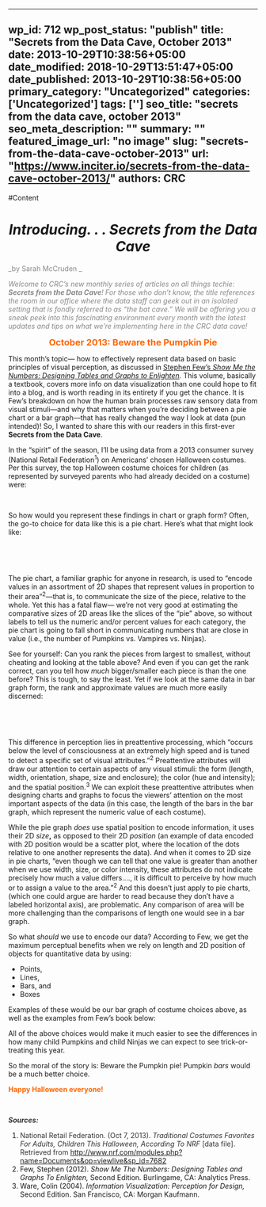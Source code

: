 
---
wp_id: 712
wp_post_status: "publish" 
title: "Secrets from the Data Cave, October 2013"
date: 2013-10-29T10:38:56+05:00
date_modified: 2018-10-29T13:51:47+05:00
date_published: 2013-10-29T10:38:56+05:00
primary_category: "Uncategorized"
categories: ['Uncategorized'] 
tags: ['']
seo_title: "secrets from the data cave, october 2013"
seo_meta_description: ""
summary: ""
featured_image_url: "no image"
slug: "secrets-from-the-data-cave-october-2013"
url: "https://www.inciter.io/secrets-from-the-data-cave-october-2013/"
authors: CRC
---

#Content

<h1 align="center"><em><strong>Introducing. . . Secrets from the Data Cave</strong></em></h1>
<span style="color: #888888;">_by Sarah McCruden&nbsp;_</span>
<div>
<p><span style="color: #888888;"><i>Welcome to CRC’s new monthly series of articles on all things techie: <b>Secrets from the Data Cave</b>! For those who don’t know, the title references the room in our office where the data staff can geek out in an isolated setting that is fondly referred to as “the bat cave.” We will be offering you a sneak peek into this fascinating environment every month with the latest updates and tips on what we’re implementing here in the CRC data cave!</i></span></p>
</div>
<div style="text-align: center;"><span style="color: #ff6600; font-size: large;"><b>October 2013: Beware the Pumpkin Pie</b></span></div>
<div style="text-align: left;">
<p>This month’s topic— how to effectively represent data based on basic principles of visual perception, as discussed in <a href="http://www.amazon.com/Show-Me-Numbers-Designing-Enlighten/dp/0970601999" target="_blank">Stephen Few’s </a><i><a href="http://www.amazon.com/Show-Me-Numbers-Designing-Enlighten/dp/0970601999" target="_blank">Show Me the Numbers: Designing Tables and Graphs to Enlighten</a>.</i>&nbsp;This volume, basically a textbook, covers more info on data visualization than one could hope to fit into a blog, and is worth reading in its entirety if you get the chance. It is Few’s breakdown on how the human brain processes raw sensory data from visual stimuli—and why that matters when you’re deciding between a pie chart or a bar graph—that has really changed the way I look at data (pun intended)! So, I wanted to share this with our readers in this first-ever <b>Secrets from the Data Cave</b>.</p>
<p>In the “spirit” of the season, I’ll be using data from a 2013 consumer survey (National Retail Federation<sup>1</sup>) on Americans’ chosen Halloween costumes. Per this survey, the top Halloween costume choices for children (as represented by surveyed parents who had already decided on a costume) were:</p>
<p>&nbsp;</p>
<p>So how would you represent these findings in chart or graph form? Often, the go-to choice for data like this is a pie chart. Here’s what that might look like:</p>
<p>&nbsp;</p>
<p>&nbsp;</p>
<p>The pie chart, a familiar graphic for anyone in research, is used to “encode values in an assortment of 2D shapes that represent values in proportion to their area”<sup>2</sup>—that is, to communicate the size of the piece, relative to the whole. Yet this has a fatal flaw— we’re not very good at estimating the comparative sizes of 2D areas like the slices of the “pie” above, so without labels to tell us the numeric and/or percent values for each category, the pie chart is going to fall short in communicating numbers that are close in value (i.e., the number of Pumpkins vs. Vampires vs. Ninjas).</p>
<p>See for yourself: Can you rank the pieces from largest to smallest, without cheating and looking at the table above? And even if you can get the rank correct, can you tell how <i>much</i> bigger/smaller each piece is than the one before? This is tough, to say the least. Yet if we look at the same data in bar graph form, the rank and approximate values are much more easily discerned:</p>
<p>&nbsp;</p>
<p>&nbsp;</p>
<p>This difference in perception lies in preattentive processing, which “occurs below the level of consciousness at an extremely high speed and is tuned to detect a specific set of visual attributes.”<sup>2</sup> Preattentive attributes will draw our attention to certain aspects of any visual stimuli: the form (length, width, orientation, shape, size and enclosure); the color (hue and intensity); and the spatial position.<sup>3</sup> We can exploit these preattentive attributes when designing charts and graphs to focus the viewers’ attention on the most important aspects of the data (in this case, the length of the bars in the bar graph, which represent the numeric value of each costume).</p>
<p>While the pie graph <i>does</i> use spatial position to encode information, it uses their 2D <i>size</i><b>,</b> as opposed to their 2D <i>position</i> (an example of data encoded with 2D position would be a scatter plot, where the location of the dots relative to one another represents the data). And when it comes to 2D size in pie charts, “even though we can tell that one value is greater than another when we use width, size, or color intensity, these attributes do not indicate precisely how much a value differs…., it is difficult to perceive by how much or to assign a value to the area.”<sup>2</sup> And this doesn’t just apply to pie charts, (which one could argue are harder to read because they don’t have a labeled horizontal axis), are problematic. Any comparison of area will be more challenging than the comparisons of length one would see in a bar graph.&nbsp;</p>
<p>So what <i>should</i> we use to encode our data? According to Few, we get the maximum perceptual benefits when we rely on length and 2D position of objects for quantitative data by using:</p>
<ul>
<li>Points,</li>
<li>Lines,</li>
<li>Bars, and</li>
<li>Boxes</li>
</ul>
<p>Examples of these would be our bar graph of costume choices above, as well as the examples from Few’s book below:</p>
<p>All of the above choices would make it much easier to see the differences in how many child Pumpkins and child Ninjas we can expect to see trick-or-treating this year.</p>
<p>So the moral of the story is: Beware the Pumpkin pie! Pumpkin <i>bars </i>would be a much better choice.</p>
<p><strong><span style="color: #ff6600;">Happy Halloween everyone!</span></strong></p>
<p>&nbsp;</p>
<p><span style="color: #333333;"><em><b>Sources:</b></em></span></p>
<ol>
<li><span style="color: #888888;"><span style="color: #333333;">National Retail Federation. (Oct 7, 2013). <i>Traditional Costumes Favorites For Adults, Children This Halloween, According To NRF </i>[data file]. Retrieved from</span>&nbsp;</span><a href="http://www.nrf.com/modules.php?name=Documents&amp;op=viewlive&amp;sp_id=7682" target="_blank">http://www.nrf.com/modules.php?name=Documents&amp;op=viewlive&amp;sp_id=7682</a></li>
<li>Few, Stephen (2012). <i>Show Me The Numbers: Designing Tables and Graphs To Enlighten, </i>Second Edition<i>. </i>Burlingame, CA: Analytics Press.</li>
<li>Ware, Colin (2004). <i>Information Visualization: Perception for Design, </i>Second Edition. San Francisco, CA: Morgan Kaufmann.&nbsp;</li>
</ol></div>

